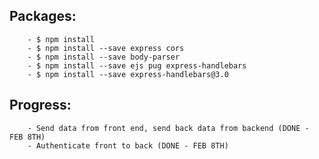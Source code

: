 ## Packages:

        - $ npm install
        - $ npm install --save express cors
        - $ npm install --save body-parser
        - $ npm install --save ejs pug express-handlebars
        - $ npm install --save express-handlebars@3.0

## Progress:

        - Send data from front end, send back data from backend (DONE - FEB 8TH)
        - Authenticate front to back (DONE - FEB 8TH)
